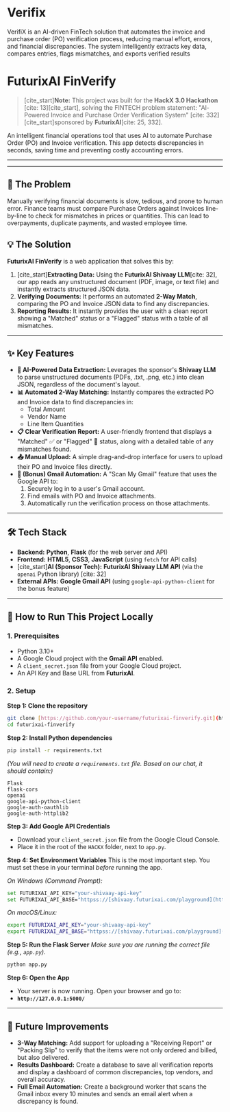 # Verifix
VerifiX is an AI-driven FinTech solution that automates the invoice and purchase order (PO) verification process, reducing manual effort, errors, and financial discrepancies. The system intelligently extracts key data, compares entries, flags mismatches, and exports verified results
# FuturixAI FinVerify

> [cite_start]**Note:** This project was built for the **HackX 3.0 Hackathon** [cite: 13][cite_start], solving the FINTECH problem statement: "Al-Powered Invoice and Purchase Order Verification System" [cite: 332] [cite_start]sponsored by **FuturixAI**[cite: 25, 332].

An intelligent financial operations tool that uses AI to automate Purchase Order (PO) and Invoice verification. This app detects discrepancies in seconds, saving time and preventing costly accounting errors.

---





---

## 🎯 The Problem

Manually verifying financial documents is slow, tedious, and prone to human error. Finance teams must compare Purchase Orders against Invoices line-by-line to check for mismatches in prices or quantities. This can lead to overpayments, duplicate payments, and wasted employee time.

## 💡 The Solution

**FuturixAI FinVerify** is a web application that solves this by:
1.  [cite_start]**Extracting Data:** Using the **FuturixAI Shivaay LLM**[cite: 32], our app reads any unstructured document (PDF, image, or text file) and instantly extracts structured JSON data.
2.  **Verifying Documents:** It performs an automated **2-Way Match**, comparing the PO and Invoice JSON data to find any discrepancies.
3.  **Reporting Results:** It instantly provides the user with a clean report showing a "Matched" status or a "Flagged" status with a table of all mismatches.

---

## ✨ Key Features

* **🤖 AI-Powered Data Extraction:** Leverages the sponsor's **Shivaay LLM** to parse unstructured documents (PDFs, .txt, .png, etc.) into clean JSON, regardless of the document's layout.
* **📊 Automated 2-Way Matching:** Instantly compares the extracted PO and Invoice data to find discrepancies in:
    * Total Amount
    * Vendor Name
    * Line Item Quantities
* **📋 Clear Verification Report:** A user-friendly frontend that displays a "Matched" ✅ or "Flagged" 🚩 status, along with a detailed table of any mismatches found.
* **📤 Manual Upload:** A simple drag-and-drop interface for users to upload their PO and Invoice files directly.
* **📧 (Bonus) Gmail Automation:** A "Scan My Gmail" feature that uses the Google API to:
    1.  Securely log in to a user's Gmail account.
    2.  Find emails with PO and Invoice attachments.
    3.  Automatically run the verification process on those attachments.

---

## 🛠️ Tech Stack

* **Backend:** **Python**, **Flask** (for the web server and API)
* **Frontend:** **HTML5**, **CSS3**, **JavaScript** (using `fetch` for API calls)
* [cite_start]**AI (Sponsor Tech):** **FuturixAI Shivaay LLM API** (via the `openai` Python library) [cite: 32]
* **External APIs:** **Google Gmail API** (using `google-api-python-client` for the bonus feature)

---

## 🚀 How to Run This Project Locally

### 1. Prerequisites

* Python 3.10+
* A Google Cloud project with the **Gmail API** enabled.
* A `client_secret.json` file from your Google Cloud project.
* An API Key and Base URL from **FuturixAI**.

### 2. Setup

**Step 1: Clone the repository**
```bash
git clone [https://github.com/your-username/futurixai-finverify.git](https://github.com/your-username/futurixai-finverify.git)
cd futurixai-finverify
```

**Step 2: Install Python dependencies**
```bash
pip install -r requirements.txt
```
*(You will need to create a `requirements.txt` file. Based on our chat, it should contain:)*
```
Flask
flask-cors
openai
google-api-python-client
google-auth-oauthlib
google-auth-httplib2
```

**Step 3: Add Google API Credentials**
* Download your `client_secret.json` file from the Google Cloud Console.
* Place it in the root of the `HACKX` folder, next to `app.py`.

**Step 4: Set Environment Variables**
This is the most important step. You must set these in your terminal *before* running the app.

*On Windows (Command Prompt):*
```bash
set FUTURIXAI_API_KEY="your-shivaay-api-key"
set FUTURIXAI_API_BASE="httpss://[shivaay.futurixai.com/playground](https://shivaay.futurixai.com/playground)"
```

*On macOS/Linux:*
```bash
export FUTURIXAI_API_KEY="your-shivaay-api-key"
export FUTURIXAI_API_BASE="httpss://[shivaay.futurixai.com/playground](https://shivaay.futurixai.com/playground)"
```

**Step 5: Run the Flask Server**
*Make sure you are running the correct file (e.g., `app.py`).*
```bash
python app.py
```

**Step 6: Open the App**
* Your server is now running. Open your browser and go to:
* **`http://127.0.0.1:5000/`**

---

## 🔮 Future Improvements

* **3-Way Matching:** Add support for uploading a "Receiving Report" or "Packing Slip" to verify that the items were not only ordered and billed, but also delivered.
* **Results Dashboard:** Create a database to save all verification reports and display a dashboard of common discrepancies, top vendors, and overall accuracy.
* **Full Email Automation:** Create a background worker that scans the Gmail inbox every 10 minutes and sends an email alert when a discrepancy is found.
